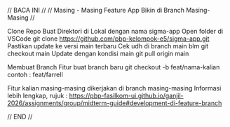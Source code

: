 // BACA INI //
// Masing - Masing Feature App Bikin di Branch Masing-Masing //

Clone Repo
Buat Direktori di Lokal dengan nama sigma-app
Open folder di VSCode
git clone https://github.com/pbp-kelompok-e5/sigma-app.git
Pastikan update ke versi main terbaru
Cek udh di branch main blm
git checkout main
Update dengan kondisi main
git pull origin main

Membuat Branch Fitur
buat branch baru
git checkout -b feat/nama-kalian
contoh : feat/farrell

Fitur kalian masing-masing dikerjakan di branch masing-masing
Informasi lebih lengkap, rujuk : https://pbp-fasilkom-ui.github.io/ganjil-2026/assignments/group/midterm-guide#development-di-feature-branch


// END //